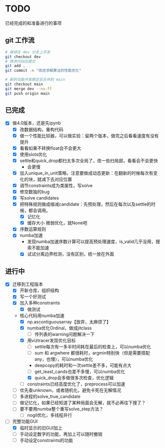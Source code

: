 # TODO

已经完成的和准备进行的事项

## git 工作流

```Bash
# 继续在 dev 分支上开发
git checkout dev
# 修改代码后提交
git add .
git commit -m "改进求解算法的性能优化"

# 新的功能开发稳定后合并到 main
git checkout main
git merge dev --no-ff
git push origin main
```

## 已完成

+ [x] 做4.0版本，还是先ipynb
  + [x] 改数据结构，重构代码
  + [x] 做一个性能比较器，可以做实验：留两个版本，做完之后看看速度有没有提升
  + [x] 看看如果不转换float会不会更大
  + [x] 使用slots优化
  + [x] settle和quick_drop都扫太多次全局了，改一些扫局部，看看会不会更快
    + 会更慢
  + [x] 加入unique_in_unit策略，注意要做成动态更新：在翻新的时候每次有变化的块，就减下去对应位置
  + [x] 调节constraints成为类属性，写solve
  + [x] 修空数独的bug
  + [x] 写solve candidates
  + [x] 把特殊规则做成缩减candidate：先预处理，然后在每次以及settle的时候，都会调用。
    + [x] 记忆化
    + [x] 缓存大小 微弱优化，就None吧
  + [x] 序数运算规则
  + [x] numba加速
    + 发现numba加速序数计算可以提高预处理速度，is_valid几乎没用，搜索不能加速
    + [x] 试试分离边界检测，没有区别，统一放在外面

## 进行中

+ [x] 迁移到工程版本
  + [x] 开新仓库，组织结构
  + [x] 写一个好测试
  + [x] 加入多种constraints
    + [x] 做测试
  + 核心代码用numba加速
    + [x] np.ascontiguousarray【放弃，太麻烦了】
    + [x] numba优化Ordinal，做成jitclass
      + [ ] 传列表的warning问题解决一下
    + [x] 用viztracer发现优化目标
      + [ ] settle每次有一多半时间耗在最后的检查上，可以numba优化
      + [ ] sum 和 argwhere 都很耗时，argmin特别快（但是需要搭配any，也慢），可以numba优化
      + deepcopy的耗时和一次settle差不多，可能有点大
      + [ ] get_least_cands也差不多慢，可以numba优化
      + [x] quick_drop会多做很多次检查，优化逻辑
    + [ ] constraints已经高度优化了，preprocess可以加速
  + [ ] 优先查unknown，或者随机化，避免卡死在无解情况
  + [ ] 多进程的solve_true_candidate
  + [ ] 做记忆化，如果已经知道了某种局面会无解，就不必再往下搜了？
  + [ ] 要不要用numba整个重写solve_step方法？
    + [ ] nogil优化，多线程并行
+ [ ] 完整功能GUI
  + [x] 临时显示的旧GUI加上
  + [ ] 手动设定数字的功能，再加上可以随时撤销
  + [ ] 手动设定constraints的功能